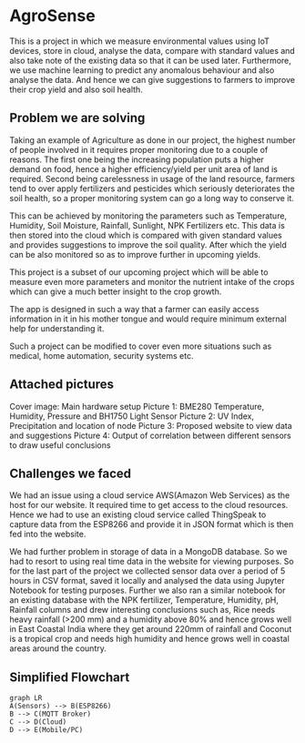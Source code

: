 # AgroSense
This is a project in which we measure environmental values using IoT devices, store in cloud, analyse the data, compare with standard values and also take note of the existing data so that it can be used later. Furthermore, we use machine learning to predict any anomalous behaviour and also analyse the data. And hence we can give suggestions to farmers to improve their crop yield and also soil health.

## Problem we are solving
Taking an example of Agriculture as done in our project, the highest number of people involved in it requires proper monitoring due to a couple of reasons. The first one being the increasing population puts a higher demand on food, hence a higher efficiency/yield per unit area of land is required. Second being carelessness in usage of the land resource, farmers tend to over apply fertilizers and pesticides which seriously deteriorates the soil health, so a proper monitoring system can go a long way to conserve it.

This can be achieved by monitoring the parameters such as Temperature, Humidity, Soil Moisture, Rainfall, Sunlight, NPK Fertilizers etc. This data is then stored into the cloud which is compared with given standard values and provides suggestions to improve the soil quality. After which the yield can be also monitored so as to improve further in upcoming yields.

This project is a subset of our upcoming project which will be able to measure even more parameters and monitor the nutrient intake of the crops which can give a much better insight to the crop growth.

The app is designed in such a way that a farmer can easily access information in it in his mother tongue and would require minimum external help for understanding it.

Such a project can be modified to cover even more situations such as medical, home automation, security systems etc.

## Attached pictures
Cover image: Main hardware setup
Picture 1: BME280 Temperature, Humidity, Pressure and BH1750 Light Sensor
Picture 2: UV Index, Precipitation and location of node
Picture 3: Proposed website to view data and suggestions
Picture 4: Output of correlation between different sensors to draw useful conclusions


## Challenges we faced
We had an issue using a cloud service AWS(Amazon Web Services) as the host for our website. It required time to get access to the cloud resources. Hence we had to use an existing cloud service called ThingSpeak to capture data from the ESP8266 and provide it in JSON format which is then fed into the website.

We had further problem in storage of data in a MongoDB database. So we had to resort to using real time data in the website for viewing purposes. So for the last part of the project we collected sensor data over a period of 5 hours in CSV format, saved it locally and analysed the data using Jupyter Notebook for testing purposes. Further we also ran a similar notebook for an existing database with the NPK fertilizer, Temperature, Humidity, pH, Rainfall columns and drew interesting conclusions such as, Rice needs heavy rainfall (>200 mm) and a humidity above 80% and hence grows well in East Coastal India where they get around 220mm of rainfall and Coconut is a tropical crop and needs high humidity and hence grows well in coastal areas around the country.

## Simplified Flowchart
```mermaid
graph LR
A(Sensors) --> B(ESP8266)
B --> C(MQTT Broker)
C --> D(Cloud)
D --> E(Mobile/PC)
```
